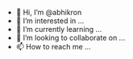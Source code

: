 - 👋 Hi, I’m @abhikron
- 👀 I’m interested in ...
- 🌱 I’m currently learning ...
- 💞️ I’m looking to collaborate on ...
- 📫 How to reach me ...

<!---
abhikron/abhikron is a ✨ special ✨ repository because its `README.md` (this file) appears on your GitHub profile.
You can click the Preview link to take a look at your changes.
--->
